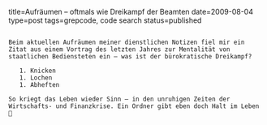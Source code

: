 title=Aufräumen – oftmals wie Dreikampf der Beamten
date=2009-08-04
type=post
tags=grepcode, code search
status=published
~~~~~~

Beim aktuellen Aufräumen meiner dienstlichen Notizen fiel mir ein Zitat aus einem Vortrag des letzten Jahres zur Mentalität von staatlichen Bediensteten ein – was ist der bürokratische Dreikampf?

   1. Knicken
   1. Lochen
   1. Abheften

So kriegt das Leben wieder Sinn – in den unruhigen Zeiten der Wirtschafts- und Finanzkrise. Ein Ordner gibt eben doch Halt im Leben 🙂
